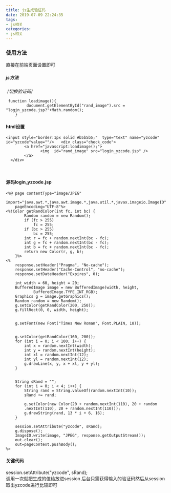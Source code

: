 ```yaml
---
title: js生成验证码
date: 2019-07-09 22:24:35
tags:
- js相关
categories:
- js相关
---
```






### 使用方法

直接在前端页面设置即可

##### js方法

​    /*切换验证码*/

```
 function loadimage(){ 
	     document.getElementById("rand_image").src = "login_yzcode.jsp?"+Math.random(); 
    }
```



#### html设置	

	<input style="border:1px solid #b5b5b5;"  type="text" name="yzcode" id="yzcode"value=""/>   <div class="check_code">
			<a href="javascript:loadimage();">
			       <img  id="rand_image" src="login_yzcode.jsp" /> 
			</a>  
	  </div>
​		

#### 源码login_yzcode.jsp

```
<%@ page contentType="image/JPEG"   
    import="java.awt.*,java.awt.image.*,java.util.*,javax.imageio.ImageIO"   
    pageEncoding="UTF-8"%>   
<%!Color getRandColor(int fc, int bc) {
        Random random = new Random();    
        if (fc > 255)     
            fc = 255;    
        if (bc > 255)    
            bc = 255;    
        int r = fc + random.nextInt(bc - fc);    
        int g = fc + random.nextInt(bc - fc);    
        int b = fc + random.nextInt(bc - fc);    
        return new Color(r, g, b);    
    }%>   
<%    
    response.setHeader("Pragma", "No-cache");    
    response.setHeader("Cache-Control", "no-cache");    
    response.setDateHeader("Expires", 0);    
    
    int width = 60, height = 20;    
    BufferedImage image = new BufferedImage(width, height,    
            BufferedImage.TYPE_INT_RGB);    
    Graphics g = image.getGraphics();    
    Random random = new Random();    
    g.setColor(getRandColor(200, 250));    
    g.fillRect(0, 0, width, height);    
   

    g.setFont(new Font("Times New Roman", Font.PLAIN, 18));    
   
  
    g.setColor(getRandColor(160, 200));    
    for (int i = 0; i < 100; i++) {    
        int x = random.nextInt(width);    
        int y = random.nextInt(height);    
        int xl = random.nextInt(12);    
        int yl = random.nextInt(12);    
        g.drawLine(x, y, x + xl, y + yl);    
    }    
   
  
    String sRand = "";    
    for (int i = 0; i < 4; i++) {    
        String rand = String.valueOf(random.nextInt(10));    
        sRand += rand;    
      
        g.setColor(new Color(20 + random.nextInt(110), 20 + random    
        .nextInt(110), 20 + random.nextInt(110))); 
        g.drawString(rand, 13 * i + 6, 16);    
    }    
   
    session.setAttribute("yzcode", sRand);    
    g.dispose();    
    ImageIO.write(image, "JPEG", response.getOutputStream());    
    out.clear(); 
    out=pageContext.pushBody(); 
%>  
```

#### 关键代码

 session.setAttribute("yzcode", sRand);    
 调用一次就把生成的值给放进session
 后台只需获得输入的验证码然后从session取出yzcode进行比较即可